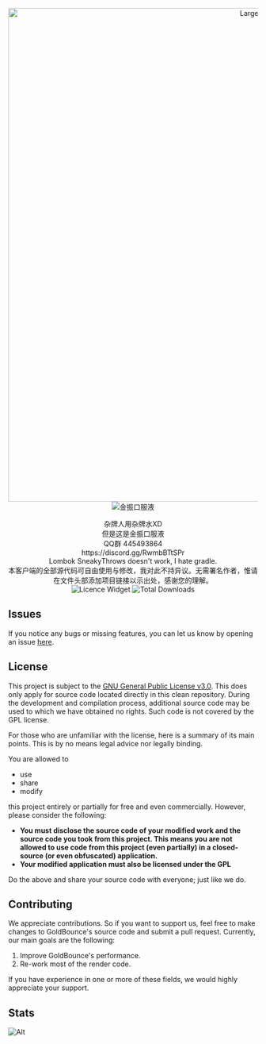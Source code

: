<div align="center">
  <p>
      <img width="995" src="./src/main/resources/assets/minecraft/liquidbounce/logo_large.png" alt="Large Logo">
      <img src="https://image.jianke.com/suo/mall/product/202204/b8e2c46e4ef74709853c1c7f5dcbe84e!320x320.jpg" alt="金振口服液">
  </p>
  杂牌人用杂牌水XD
  <br>
  但是这是金振口服液
  <br>
  QQ群 445493864
  <br>
  https://discord.gg/RwmbBTtSPr
  <br>
  Lombok SneakyThrows doesn't work, I hate gradle.<br>
  本客户端的全部源代码可自由使用与修改，我对此不持异议。无需署名作者，惟请在文件头部添加项目链接以示出处，感谢您的理解。
  <br>
  <img src="https://img.shields.io/github/license/bzym2/GoldBounce" alt="Licence Widget">
  <img src="https://img.shields.io/github/downloads/bzym2/GoldBounce/total" alt="Total Downloads">
</div>

## Issues

If you notice any bugs or missing features, you can let us know by opening an
issue [here](https://github.com/CCBlueX/GoldBounce/issues).

## License

This project is subject to the [GNU General Public License v3.0](LICENSE). This does
only apply for source code located directly in this clean repository. During the
development and compilation process, additional source code may be used to which we
have obtained no rights. Such code is not covered by the GPL license.

For those who are unfamiliar with the license, here is a summary of its main points.
This is by no means legal advice nor legally binding.

You are allowed to

- use
- share
- modify

this project entirely or partially for free and even commercially. However, please
consider the following:

- **You must disclose the source code of your modified work and the source code you
  took from this project. This means you are not allowed to use code from this
  project (even partially) in a closed-source (or even obfuscated) application.**
- **Your modified application must also be licensed under the GPL**

Do the above and share your source code with everyone; just like we do.

## Contributing

We appreciate contributions. So if you want to support us, feel free to make changes
to GoldBounce's source code and submit a pull request. Currently, our main goals are
the following:

1. Improve GoldBounce's performance.
2. Re-work most of the render code.

If you have experience in one or more of these fields, we would highly appreciate
your support.

## Stats

![Alt](https://repobeats.axiom.co/api/embed/53729ed6bb212df58c4c77544254d2c443053ad6.svg "Repobeats analytics image")
